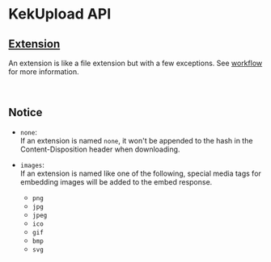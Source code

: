 # KekUpload API

<h2><a href="#">Extension</a></h2>

An extension is like a file extension but with a few exceptions. See [workflow](../workflow) for more information.

<br>


## Notice

* `none`: <br>
  If an extension is named `none`, it won't be appended to the hash in the Content-Disposition header when downloading. 

* `images`: <br>
  If an extension is named like one of the following, special media tags for embedding images will be added to the embed response. <br>
  * `png`
  * `jpg`
  * `jpeg`
  * `ico`
  * `gif`
  * `bmp`
  * `svg`

<br>